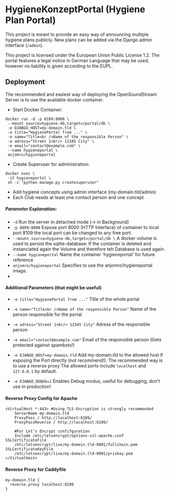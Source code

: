 # HygieneKonzeptPortal (Hygiene Plan Portal)
This project is meant to provide an easy way of announcing multiple hygiene plans publicly. New plans can be added via the Django admin interface (`/admin`).

This project is licensed under the European Union Public License 1.2. 
The portal features a legal notice in German Language that may be used, however no liability is given according to the EUPL.

## Deployment
The recommended and easiest way of deploying the OpenSoundStream Server is to use the available docker container.
- Start Docker Container:
```
docker run -d -p 8109:8000 \
 --mount source=hygiene-db,target=/portal/db \
 -e DJANGO_HOST=my-domain.tld \
 -e title="HygienePortal from ..." \
 -e name="Title<br />Name of the responsible Person" \
 -e adress="Street 1<br/> 12345 City" \
 -e email="contact@example.com" \
 --name hygieneportal \
 anjomro/hygieneportal
```

- Create Superuser for administration:
```
docker exec \
 -it hygieneportal \
 sh -c "python manage.py createsuperuser"
```
- Add hygiene concepts using admin interface (my-domain.tld/admin)
- Each Club needs at least one contact person and one concept

##### Parameter Explanation:
- `-d` Run the server in detached mode (-> in Background)
- `-p 8099:8000` Expose port 8000 (HTTP Interface) of container to local port 8109 the local port can be changed to any free port.
- `--mount source=hygiene-db,target=/portal/db \` A docker volume is used to persist the sqlite-database: If the container is deleted and instanciated again the Volume and therefore teh Database is used again.
- `--name hygieneportal` Name the container 'hygieneportal' for future reference
- `anjomro/hygieneportal` Specifies to use the anjomro/hygieneportal image.
-
#### Additional Parameters (that might be useful)
- `-e title="HygienePortal from ..."` Title of the whole portal
- `-e name="Title<br />Name of the responsible Person"` Name of the person responsible for the portal
- `-e adress="Street 1<br/> 12345 City"` Adress of the responsible person
- `-e email="contact@example.com"` Email of the responsible person (Gets protected against spambots!)

- `-e DJANGO_HOST=my-domain.tld` Add my-domain.tld to the allowed host if exposing the Port directly (not recommend!).  The recommended way is to use a reverse proxy The allowed ports include `localhost` and `127.0.0.1` by default.
- `-e DJANGO_DEBUG=1` Enables Debug modus, useful for debugging, don't use in production!

#### Reverse Proxy Config for Apache

    <VirtualHost *:443> #Using TLS-Encryption is strongly recommended 
	    ServerName my-domain.tld  
	    ProxyPass / http://localhost:8109/  
	    ProxyPassReverse / http://localhost:8109/
	    
	    #For Let's Encrypt confifguration
	    Include /etc/letsencrypt/options-ssl-apache.conf SSLCertificateFile
	    /etc/letsencrypt/live/my-domain.tld-0001/fullchain.pem SSLCertificateKeyFile
	    /etc/letsencrypt/live/my-domain.tld-0001/privkey.pem
	</VirtualHost>
  
  #### Reverse Proxy for Caddyfile
  
    my-domain.tld {
      reverse_proxy localhost:8109
    }
  
